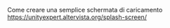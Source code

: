 Come creare una semplice schermata di caricamento
https://unityexpert.altervista.org/splash-screen/
